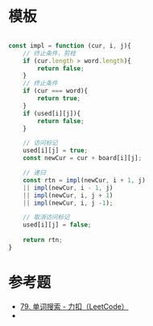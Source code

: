 # 模板

```javascript

const impl = function (cur, i, j){  
    // 终止条件，剪枝
    if (cur.length > word.length){  
        return false;  
    }  
    // 终止条件
    if (cur === word){  
        return true;  
    }  
    if (used[i][j]){  
        return false;  
    }  

    // 访问标记
    used[i][j] = true;  
    const newCur = cur + board[i][j];  

    // 递归
    const rtn = impl(newCur, i + 1, j)  
    || impl(newCur, i - 1, j)  
    || impl(newCur, i, j + 1)  
    || impl(newCur, i, j -1);  

    // 取消访问标记
    used[i][j] = false;  
  
    return rtn;  
}

```

# 参考题
- [79. 单词搜索 - 力扣（LeetCode）](https://leetcode-cn.com/problems/word-search/)
- 
